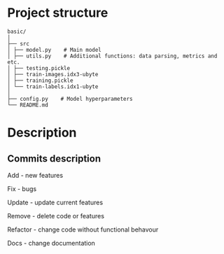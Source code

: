 


# Project structure

```
basic/
│
├── src
│ ├── model.py    # Main model
│ ├── utils.py    # Additional functions: data parsing, metrics and etc.
│ ├── testing.pickle
│ ├── train-images.idx3-ubyte
│ ├── training.pickle
│ └── train-labels.idx1-ubyte
│
├── config.py    # Model hyperparameters
└── README.md
```

# Description


## Commits description
Add - new features

Fix - bugs

Update - update current features

Remove - delete code or features

Refactor - change code without functional behavour 

Docs - change documentation